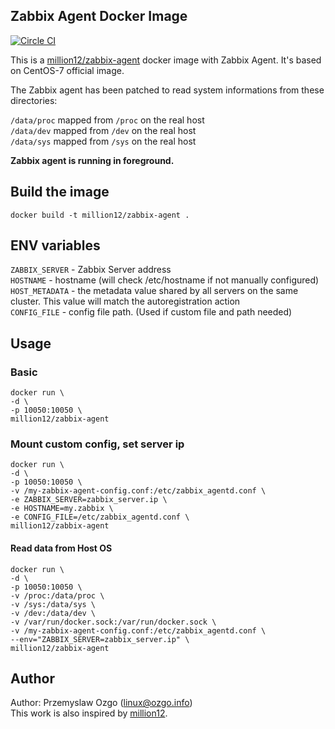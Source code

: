 ## Zabbix Agent Docker Image

[![Circle CI](https://circleci.com/gh/million12/docker-zabbix-agent/tree/master.svg?style=svg&circle-token=c12c61948ad16f75903de19a2001d982cd17809d)](https://circleci.com/gh/million12/docker-zabbix-agent/tree/master)

This is a [million12/zabbix-agent](https://registry.hub.docker.com/u/million12/zabbix-agent/) docker image with Zabbix Agent. It's based on CentOS-7 official image.  

The Zabbix agent has been patched to read system informations from these directories:  

`/data/proc` mapped from `/proc` on the real host  
`/data/dev` mapped from `/dev` on the real host  
`/data/sys` mapped from `/sys` on the real host  

**Zabbix agent is running in foreground.**

## Build the image

    docker build -t million12/zabbix-agent .

## ENV variables

`ZABBIX_SERVER` - Zabbix Server address  
`HOSTNAME` - hostname  (will check /etc/hostname if not manually configured)
`HOST_METADATA` - the metadata value shared by all servers on the same cluster. This value will match the autoregistration action  
`CONFIG_FILE` - config file path. (Used if custom file and path needed)

## Usage
### Basic
	docker run \
	-d \
	-p 10050:10050 \
	million12/zabbix-agent

### Mount custom config, set server ip
	docker run \
	-d \
	-p 10050:10050 \
	-v /my-zabbix-agent-config.conf:/etc/zabbix_agentd.conf \
	-e ZABBIX_SERVER=zabbix_server.ip \
    -e HOSTNAME=my.zabbix \
    -e CONFIG_FILE=/etc/zabbix_agentd.conf \
	million12/zabbix-agent

#### Read data from Host OS
	docker run \
	-d \
	-p 10050:10050 \
	-v /proc:/data/proc \
	-v /sys:/data/sys \
	-v /dev:/data/dev \
	-v /var/run/docker.sock:/var/run/docker.sock \
	-v /my-zabbix-agent-config.conf:/etc/zabbix_agentd.conf \
	--env="ZABBIX_SERVER=zabbix_server.ip" \
	million12/zabbix-agent

## Author  
Author: Przemyslaw Ozgo (<linux@ozgo.info>)  
This work is also inspired by [million12](https://github.com/million12/docker-zabbix-agent).